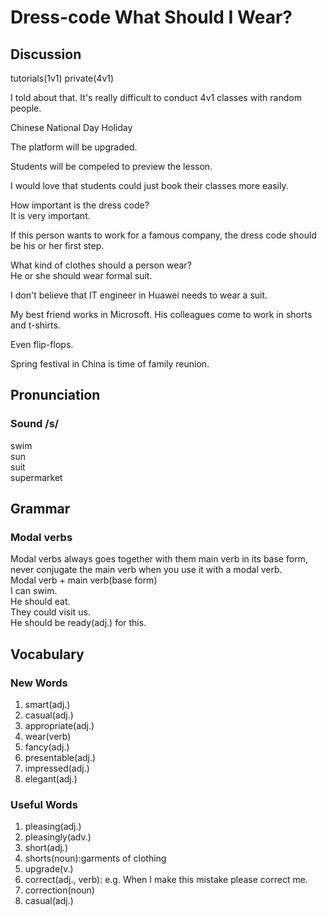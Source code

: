 # Dress-code What Should I Wear?  
## Discussion
tutorials(1v1) 
private(4v1) 

I told about that. It's really difficult to conduct 4v1 classes with random people.  

Chinese National Day Holiday  

The platform will be upgraded.  

Students will be compeled to preview the lesson.  

I would love that students could just book their classes more easily.  

How important is the dress code?  
It is very important.  

If this person wants  to work for a famous company, the dress code should be his or her first step.   

What kind of clothes should a person wear?  
He or she should wear formal suit.   

I don't believe that IT engineer in Huawei needs to wear a suit.  

My best friend works in Microsoft. His colleagues come to work in shorts and t-shirts.  

Even flip-flops. 

Spring festival in China is time of family reunion.  

## Pronunciation
###  Sound /s/
swim  
sun  
suit  
supermarket  

## Grammar
### Modal verbs
Modal verbs always goes together with them main verb in its base form, never conjugate the main verb when you use it with a modal verb.  
Modal verb + main verb(base form)  
I can swim.  
He should eat.  
They could visit us.  
He should be ready(adj.) for this.  

## Vocabulary
### New Words
1. smart(adj.)
1. casual(adj.)
1. appropriate(adj.)
1. wear(verb)
1. fancy(adj.)
1. presentable(adj.)
1. impressed(adj.)
1. elegant(adj.)

### Useful Words
1. pleasing(adj.)
1. pleasingly(adv.)
1. short(adj.)
1. shorts(noun):garments of clothing
1. upgrade(v.)
1. correct(adj., verb): e.g. When I make this mistake please correct me. 
1. correction(noun)
1. casual(adj.)
